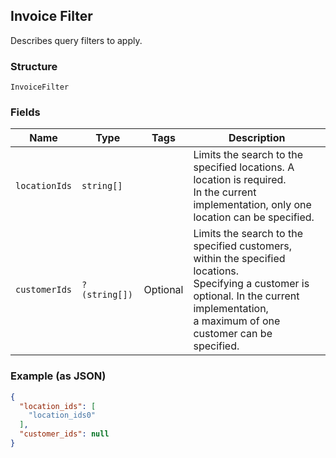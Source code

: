 ## Invoice Filter

Describes query filters to apply.

### Structure

`InvoiceFilter`

### Fields

| Name | Type | Tags | Description |
|  --- | --- | --- | --- |
| `locationIds` | `string[]` |  | Limits the search to the specified locations. A location is required.<br>In the current implementation, only one location can be specified. |
| `customerIds` | `?(string[])` | Optional | Limits the search to the specified customers, within the specified locations.<br>Specifying a customer is optional. In the current implementation,<br>a maximum of one customer can be specified. |

### Example (as JSON)

```json
{
  "location_ids": [
    "location_ids0"
  ],
  "customer_ids": null
}
```

